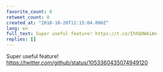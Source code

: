 ```yaml
---
favorite_count: 0
retweet_count: 0
created_at: "2018-10-20T12:15:04.000Z"
lang: en
full_text: Super useful feature! https://t.co/IhhQOWAiAn
replies: []
---
```


Super useful feature! <https://twitter.com/github/status/1053360435074949120>
